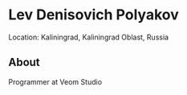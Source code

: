 # Lev Denisovich Polyakov

Location: Kaliningrad, Kaliningrad Oblast, Russia

## About

Programmer at Veom Studio
